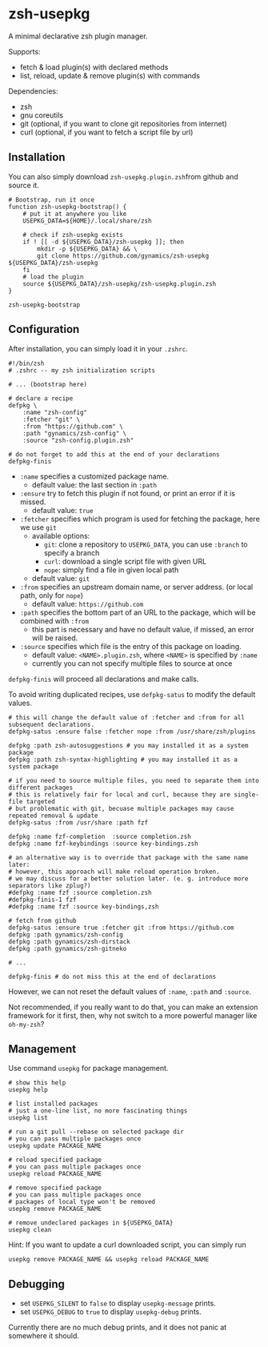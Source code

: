 # zsh-usepkg

A minimal declarative zsh plugin manager.

Supports:
- fetch & load plugin(s) with declared methods
- list, reload, update & remove plugin(s) with commands

Dependencies:
- zsh
- gnu coreutils
- git (optional, if you want to clone git repositories from internet)
- curl (optional, if you want to fetch a script file by url)

## Installation

You can also simply download `zsh-usepkg.plugin.zsh`from github and source it.

``` shell
# Bootstrap, run it once
function zsh-usepkg-bootstrap() {
    # put it at anywhere you like
    USEPKG_DATA=${HOME}/.local/share/zsh

    # check if zsh-usepkg exists
    if ! [[ -d ${USEPKG_DATA}/zsh-usepkg ]]; then
        mkdir -p ${USEPKG_DATA} && \
        git clone https://github.com/gynamics/zsh-usepkg ${USEPKG_DATA}/zsh-usepkg
    fi
    # load the plugin
    source ${USEPKG_DATA}/zsh-usepkg/zsh-usepkg.plugin.zsh
}

zsh-usepkg-bootstrap
```

## Configuration

After installation, you can simply load it in your `.zshrc`.

``` shell
#!/bin/zsh
# .zshrc -- my zsh initialization scripts

# ... (bootstrap here)

# declare a recipe
defpkg \
    :name "zsh-config"
    :fetcher "git" \
    :from "https://github.com" \
    :path "gynamics/zsh-config" \
    :source "zsh-config.plugin.zsh"
    
# do not forget to add this at the end of your declarations
defpkg-finis
```

- `:name` specifies a customized package name.
  - default value: the last section in `:path`
- `:ensure` try to fetch this plugin if not found, or print an error if it is missed.
  - default value: `true`
- `:fetcher` specifies which program is used for fetching the package, here we use `git`
  - available options:
    - `git`: clone a repository to `USEPKG_DATA`, you can use `:branch` to specify a branch
    - `curl`: download a single script file with given URL
    - `nope`: simply find a file in given local path
  - default value: `git`
- `:from` specifies an upstream domain name, or server address. (or local path, only for `nope`)
  - default value: `https://github.com`
- `:path` specifies the bottom part of an URL to the package, which will be combined with `:from`
  - this part is necessary and have no default value, if missed, an error will be raised.
- `:source` specifies which file is the entry of this package on loading.
  - default value: `<NAME>.plugin.zsh`, where `<NAME>` is specified by `:name`
  - currently you can not specify multiple files to source at once

`defpkg-finis` will proceed all declarations and make calls.

To avoid writing duplicated recipes, use `defpkg-satus` to modify the default values.

``` shell
# this will change the default value of :fetcher and :from for all subsequent declarations.
defpkg-satus :ensure false :fetcher nope :from /usr/share/zsh/plugins

defpkg :path zsh-autosuggestions # you may installed it as a system package
defpkg :path zsh-syntax-highlighting # you may installed it as a system package

# if you need to source multiple files, you need to separate them into different packages
# this is relatively fair for local and curl, because they are single-file targeted
# but problematic with git, becuase multiple packages may cause repeated removal & update
defpkg-satus :from /usr/share :path fzf

defpkg :name fzf-completion  :source completion.zsh
defpkg :name fzf-keybindings :source key-bindings.zsh 

# an alternative way is to override that package with the same name later:
# however, this approach will make reload operation broken.
# we may discuss for a better solution later. (e. g. introduce more separators like zplug?)
#defpkg :name fzf :source completion.zsh
#defpkg-finis-1 fzf
#defpkg :name fzf :source key-bindings,zsh

# fetch from github
defpkg-satus :ensure true :fetcher git :from https://github.com
defpkg :path gynamics/zsh-config
defpkg :path gynamics/zsh-dirstack
defpkg :path gynamics/zsh-gitneko

# ...

defpkg-finis # do not miss this at the end of declarations
```

However, we can not reset the default values of `:name`, `:path` and `:source`.

Not recommended, if you really want to do that, you can make an extension framework for it first, then, why not switch to a more powerful manager like `oh-my-zsh`?

## Management

Use command `usepkg` for package management.

```shell
# show this help
usepkg help

# list installed packages
# just a one-line list, no more fascinating things
usepkg list

# run a git pull --rebase on selected package dir
# you can pass multiple packages once
usepkg update PACKAGE_NAME

# reload specified package
# you can pass multiple packages once
usepkg reload PACKAGE_NAME

# remove specified package
# you can pass multiple packages once
# packages of local type won't be removed
usepkg remove PACKAGE_NAME

# remove undeclared packages in ${USEPKG_DATA}
usepkg clean
```

Hint: If you want to update a curl downloaded script, you can simply run 

``` shell
usepkg remove PACKAGE_NAME && usepkg reload PACKAGE_NAME

```

## Debugging

- set `USEPKG_SILENT` to `false` to display `usepkg-message` prints.
- set `USEPKG_DEBUG` to `true` to display `usepkg-debug` prints.

Currently there are no much debug prints, and it does not panic at somewhere it should.
